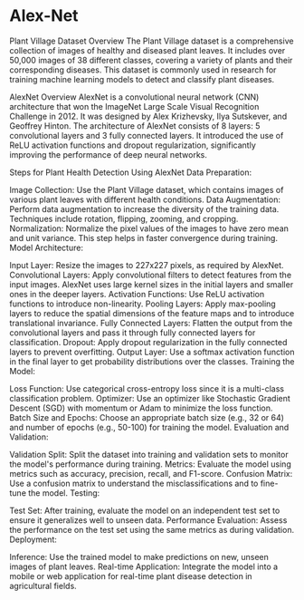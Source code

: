 # Alex-Net
Plant Village Dataset Overview
The Plant Village dataset is a comprehensive collection of images of healthy and diseased plant leaves. It includes over 50,000 images of 38 different classes, covering a variety of plants and their corresponding diseases. This dataset is commonly used in research for training machine learning models to detect and classify plant diseases.

AlexNet Overview
AlexNet is a convolutional neural network (CNN) architecture that won the ImageNet Large Scale Visual Recognition Challenge in 2012. It was designed by Alex Krizhevsky, Ilya Sutskever, and Geoffrey Hinton. The architecture of AlexNet consists of 8 layers: 5 convolutional layers and 3 fully connected layers. It introduced the use of ReLU activation functions and dropout regularization, significantly improving the performance of deep neural networks.

Steps for Plant Health Detection Using AlexNet
Data Preparation:

Image Collection: Use the Plant Village dataset, which contains images of various plant leaves with different health conditions.
Data Augmentation: Perform data augmentation to increase the diversity of the training data. Techniques include rotation, flipping, zooming, and cropping.
Normalization: Normalize the pixel values of the images to have zero mean and unit variance. This step helps in faster convergence during training.
Model Architecture:

Input Layer: Resize the images to 227x227 pixels, as required by AlexNet.
Convolutional Layers: Apply convolutional filters to detect features from the input images. AlexNet uses large kernel sizes in the initial layers and smaller ones in the deeper layers.
Activation Functions: Use ReLU activation functions to introduce non-linearity.
Pooling Layers: Apply max-pooling layers to reduce the spatial dimensions of the feature maps and to introduce translational invariance.
Fully Connected Layers: Flatten the output from the convolutional layers and pass it through fully connected layers for classification.
Dropout: Apply dropout regularization in the fully connected layers to prevent overfitting.
Output Layer: Use a softmax activation function in the final layer to get probability distributions over the classes.
Training the Model:

Loss Function: Use categorical cross-entropy loss since it is a multi-class classification problem.
Optimizer: Use an optimizer like Stochastic Gradient Descent (SGD) with momentum or Adam to minimize the loss function.
Batch Size and Epochs: Choose an appropriate batch size (e.g., 32 or 64) and number of epochs (e.g., 50-100) for training the model.
Evaluation and Validation:

Validation Split: Split the dataset into training and validation sets to monitor the model's performance during training.
Metrics: Evaluate the model using metrics such as accuracy, precision, recall, and F1-score.
Confusion Matrix: Use a confusion matrix to understand the misclassifications and to fine-tune the model.
Testing:

Test Set: After training, evaluate the model on an independent test set to ensure it generalizes well to unseen data.
Performance Evaluation: Assess the performance on the test set using the same metrics as during validation.
Deployment:

Inference: Use the trained model to make predictions on new, unseen images of plant leaves.
Real-time Application: Integrate the model into a mobile or web application for real-time plant disease detection in agricultural fields.
